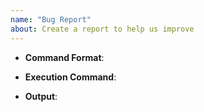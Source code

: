 ```yaml
---
name: "Bug Report"
about: Create a report to help us improve
---
```


<!--
Thank you for reporting a possible bug in Alibaba Cloud CLI
Please fill in as much of the template below as you can.

Command Format: The Command Format you are working on when bug occurs.
Execution Command: If it is convenient, please provide your real running command.
(Please be careful not to expose sensitive information,like AK.)
Output: Output after running the command.
If crash, please provide the stack trace.

If build error, please provide compiler information: compiler and version, etc
-->

* **Command Format**:

* **Execution Command**:

* **Output**:

<!-- Please provide more details below this comment. -->
